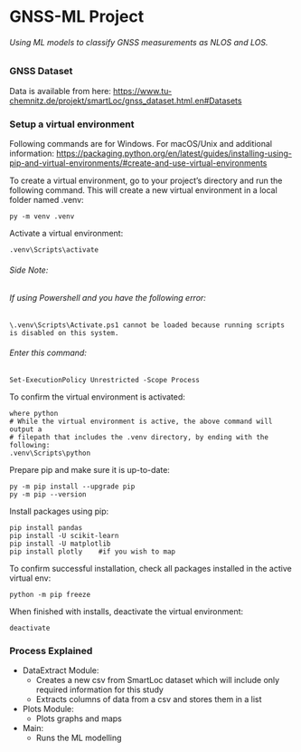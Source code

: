 # GNSS-ML Project
###### Using ML models to classify GNSS measurements as NLOS and LOS.

### GNSS Dataset
Data is available from here: https://www.tu-chemnitz.de/projekt/smartLoc/gnss_dataset.html.en#Datasets

### Setup a virtual environment

Following commands are for Windows. For macOS/Unix and additional information: 
https://packaging.python.org/en/latest/guides/installing-using-pip-and-virtual-environments/#create-and-use-virtual-environments

To create a virtual environment, go to your project’s directory and run the following command. This will create a new virtual environment in a local folder named .venv:

	py -m venv .venv

Activate a virtual environment:
	
	.venv\Scripts\activate

###### _Side Note:_

###### If using Powershell and you have the following error:

    \.venv\Scripts\Activate.ps1 cannot be loaded because running scripts is disabled on this system. 

###### Enter this command:

    Set-ExecutionPolicy Unrestricted -Scope Process

To confirm the virtual environment is activated:

	where python
    # While the virtual environment is active, the above command will output a 
    # filepath that includes the .venv directory, by ending with the following:
	.venv\Scripts\python


Prepare pip and make sure it is up-to-date:

	py -m pip install --upgrade pip
	py -m pip --version

Install packages using pip:

    pip install pandas
    pip install -U scikit-learn
    pip install -U matplotlib
    pip install plotly    #if you wish to map
    

To confirm successful installation, check all packages installed in the active virtual env:

    python -m pip freeze


When finished with installs, deactivate the virtual environment:

	deactivate

### Process Explained
- DataExtract Module: 
  - Creates a new csv from SmartLoc dataset which will include only required information for this study
  - Extracts columns of data from a csv and stores them in a list
- Plots Module:
  - Plots graphs and maps
- Main:
  - Runs the ML modelling

